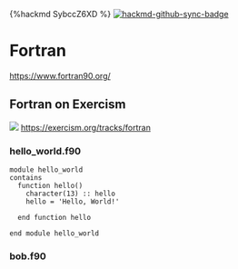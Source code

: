 {%hackmd SybccZ6XD %}
[![hackmd-github-sync-badge](https://hackmd.io/185tNpecT7iiu87d2nYfkQ/badge)](https://hackmd.io/185tNpecT7iiu87d2nYfkQ)

# Fortran
https://www.fortran90.org/
## Fortran on Exercism
![](https://i.imgur.com/VXBESXe.png)
https://exercism.org/tracks/fortran
### hello_world.f90
```clike=
module hello_world
contains
  function hello()
    character(13) :: hello
    hello = 'Hello, World!'

  end function hello

end module hello_world
```
### bob.f90
```clike=

```